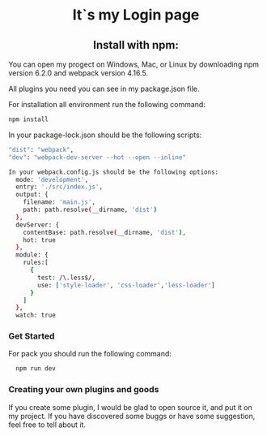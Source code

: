 <h1 align="center">It`s my Login page</h1>

<h2 align="center">Install with npm:</h2>

You can open my progect on Windows, Mac, or Linux by downloading npm version 6.2.0 and webpack version 4.16.5.

All plugins you need you can see in my package.json file.

For installation all environment run the following command:
```bash
npm install
```

In your package-lock.json should be the following scripts:
```bash
"dist": "webpack",
"dev": "webpack-dev-server --hot --open --inline"

In your webpack.config.js should be the following options:
  mode: 'development',
  entry: './src/index.js',
  output: {
    filename: 'main.js',
    path: path.resolve(__dirname, 'dist')
  },
  devServer: {
    contentBase: path.resolve(__dirname, 'dist'),
    hot: true
  },
  module: {
    rules:[
      {
        test: /\.less$/,
        use: ['style-loader', 'css-loader','less-loader']
      }
    ]
  },
  watch: true
```
### Get Started
  For pack you should run the following command:
```bash
  npm run dev
```
### Creating your own plugins and goods
If you create some plugin, I would be glad to open source it, and put it on my project.
If you have discovered some buggs or have some suggestion, feel free to tell about it.